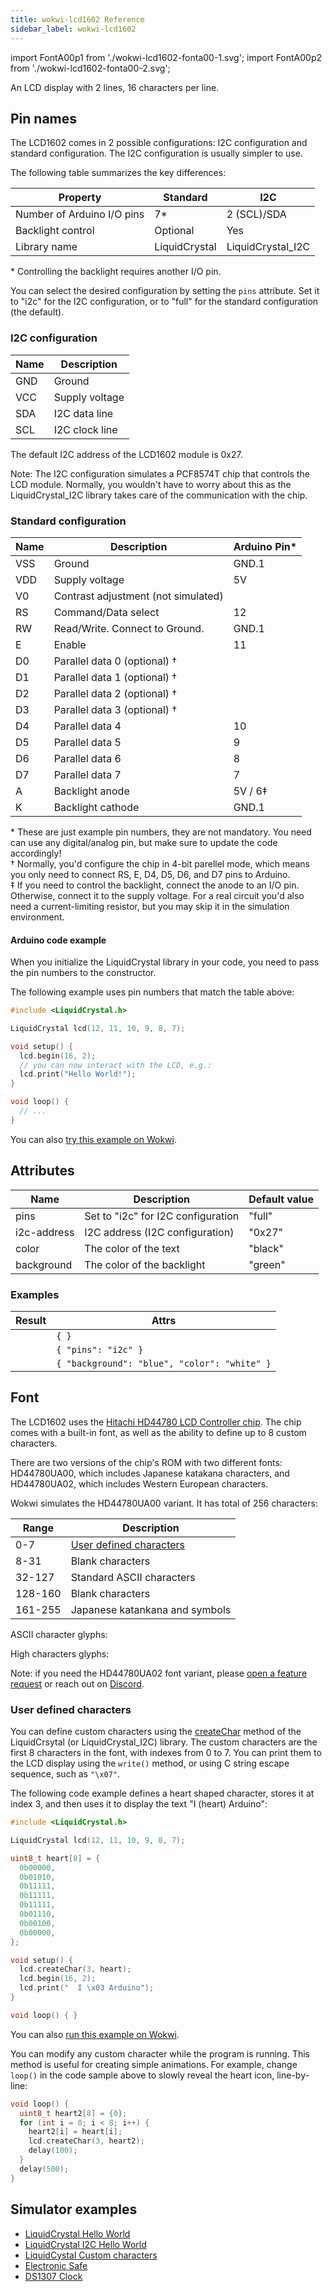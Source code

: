 ```yaml
---
title: wokwi-lcd1602 Reference
sidebar_label: wokwi-lcd1602
---
```


import FontA00p1 from './wokwi-lcd1602-fonta00-1.svg';
import FontA00p2 from './wokwi-lcd1602-fonta00-2.svg';

An LCD display with 2 lines, 16 characters per line.

<wokwi-lcd1602 text=" wokwi-lcd1602" />

## Pin names

The LCD1602 comes in 2 possible configurations: I2C configuration and standard configuration. The I2C configuration is usually simpler to use.

The following table summarizes the key differences:

| Property                   | Standard      | I2C               |
| -------------------------- | ------------- | ----------------- |
| Number of Arduino I/O pins | 7\*           | 2 (SCL)/SDA       |
| Backlight control          | Optional      | Yes               |
| Library name               | LiquidCrystal | LiquidCrystal_I2C |

\* Controlling the backlight requires another I/O pin.

You can select the desired configuration by setting the `pins` attribute. Set it to "i2c" for the I2C configuration, or to "full" for the standard configuration (the default).

### I2C configuration

| Name | Description    |
| ---- | -------------- |
| GND  | Ground         |
| VCC  | Supply voltage |
| SDA  | I2C data line  |
| SCL  | I2C clock line |

The default I2C address of the LCD1602 module is 0x27.

Note: The I2C configuration simulates a PCF8574T chip that controls the LCD module. Normally, you wouldn't have to worry about this as the LiquidCrystal_I2C library takes care of the communication with the chip.

### Standard configuration

| Name | Description                         | Arduino Pin\* |
| ---- | ----------------------------------- | ------------- |
| VSS  | Ground                              | GND.1         |
| VDD  | Supply voltage                      | 5V            |
| V0   | Contrast adjustment (not simulated) |               |
| RS   | Command/Data select                 | 12            |
| RW   | Read/Write. Connect to Ground.      | GND.1         |
| E    | Enable                              | 11            |
| D0   | Parallel data 0 (optional) †        |               |
| D1   | Parallel data 1 (optional) †        |               |
| D2   | Parallel data 2 (optional) †        |               |
| D3   | Parallel data 3 (optional) †        |               |
| D4   | Parallel data 4                     | 10            |
| D5   | Parallel data 5                     | 9             |
| D6   | Parallel data 6                     | 8             |
| D7   | Parallel data 7                     | 7             |
| A    | Backlight anode                     | 5V / 6‡       |
| K    | Backlight cathode                   | GND.1         |

\* These are just example pin numbers, they are not mandatory. You need can use any digital/analog pin, but make sure to update the code accordingly!  
† Normally, you'd configure the chip in 4-bit parellel mode, which means you only need to connect RS, E, D4, D5, D6, and D7 pins to Arduino.  
‡ If you need to control the backlight, connect the anode to an I/O pin. Otherwise, connect it to the supply voltage. For a real circuit you'd also
need a current-limiting resistor, but you may skip it in the simulation environment.

#### Arduino code example

When you initialize the LiquidCrystal library in your code, you need to pass the pin numbers to the constructor.

The following example uses pin numbers that match the table above:

```cpp
#include <LiquidCrystal.h>

LiquidCrystal lcd(12, 11, 10, 9, 8, 7);

void setup() {
  lcd.begin(16, 2);
  // you can now interact with the LCD, e.g.:
  lcd.print("Hello World!");
}

void loop() {
  // ...
}
```

You can also [try this example on Wokwi](https://wokwi.com/arduino/projects/294342288335700490).

## Attributes

| Name        | Description                        | Default value |
| ----------- | ---------------------------------- | ------------- |
| pins        | Set to "i2c" for I2C configuration | "full"        |
| i2c-address | I2C address (I2C configuration)    | "0x27"        |
| color       | The color of the text              | "black"       |
| background  | The color of the backlight         | "green"       |

### Examples

| Result                                                                | Attrs                                        |
| --------------------------------------------------------------------- | -------------------------------------------- |
| <wokwi-lcd1602 text="Hello World!" />                                 | `{ }`                                        |
| <wokwi-lcd1602 text="Hello World!" pins="i2c" />                      | `{ "pins": "i2c" }`                          |
| <wokwi-lcd1602 background="blue" color="white" text="Hello World!" /> | `{ "background": "blue", "color": "white" }` |

## Font

The LCD1602 uses the [Hitachi HD44780 LCD Controller chip](https://en.wikipedia.org/wiki/Hitachi_HD44780_LCD_controller).
The chip comes with a built-in font, as well as the ability to define up to 8 custom characters.

There are two versions of the chip's ROM with two different fonts: HD44780UA00, which includes Japanese katakana characters,
and HD44780UA02, which includes Western European characters.

Wokwi simulates the HD44780UA00 variant. It has total of 256 characters:

| Range   | Description                                         |
| ------- | --------------------------------------------------- |
| 0-7     | [User defined characters](#user-defined-characters) |
| 8-31    | Blank characters                                    |
| 32-127  | Standard ASCII characters                           |
| 128-160 | Blank characters                                    |
| 161-255 | Japanese katankana and symbols                      |

ASCII character glyphs:

<FontA00p1 className="svg-font-table" />

High characters glyphs:

<FontA00p2 className="svg-font-table"  />

Note: if you need the HD44780UA02 font variant, please [open a feature request](https://github.com/wokwi/wokwi-features/issues/new) or
reach out on [Discord](https://wokwi.com/discord).

### User defined characters

You can define custom characters using the [createChar](https://www.arduino.cc/en/Reference/LiquidCrystalCreateChar) method of the LiquidCrsytal (or LiquidCrystal_I2C) library. The custom characters are the first 8 characters in the font, with indexes from 0 to 7. You can print them to the LCD
display using the `write()` method, or using C string escape sequence, such as `"\x07"`.

The following code example defines a heart shaped character, stores it at index 3, and then uses it to display the text "I (heart) Arduino":

```cpp
#include <LiquidCrystal.h>

LiquidCrystal lcd(12, 11, 10, 9, 8, 7);

uint8_t heart[8] = {
  0b00000,
  0b01010,
  0b11111,
  0b11111,
  0b11111,
  0b01110,
  0b00100,
  0b00000,
};

void setup() {
  lcd.createChar(3, heart);
  lcd.begin(16, 2);
  lcd.print("  I \x03 Arduino");
}

void loop() { }
```

You can also [run this example on Wokwi](https://wokwi.com/arduino/projects/294395602645549578).

You can modify any custom character while the program is running. This method is useful for
creating simple animations. For example, change `loop()` in the code sample above to slowly
reveal the heart icon, line-by-line:

```cpp
void loop() {
  uint8_t heart2[8] = {0};
  for (int i = 0; i < 8; i++) {
    heart2[i] = heart[i];
    lcd.createChar(3, heart2);
    delay(100);
  }
  delay(500);
}
```

## Simulator examples

- [LiquidCrystal Hello World](https://wokwi.com/arduino/projects/294342288335700490)
- [LiquidCrystal I2C Hello World](https://wokwi.com/arduino/libraries/LiquidCrystal_I2C/HelloWorld)
- [LiquidCystal Custom characters](https://wokwi.com/arduino/projects/294395602645549578)
- [Electronic Safe](https://wokwi.com/arduino/libraries/demo/electronic-safe)
- [DS1307 Clock](https://wokwi.com/arduino/projects/286806448514531852)

